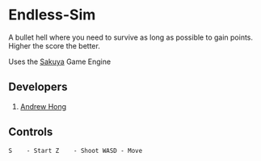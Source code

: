 # Endless-Sim
A bullet hell where you need to survive as long as possible to gain points. Higher the score the better.

Uses the [Sakuya](https://github.com/novialriptide/Sakuya) Game Engine

## Developers
1. [Andrew Hong](https://github.com/novialriptide)

## Controls
`
S    - Start
Z    - Shoot
WASD - Move
`
